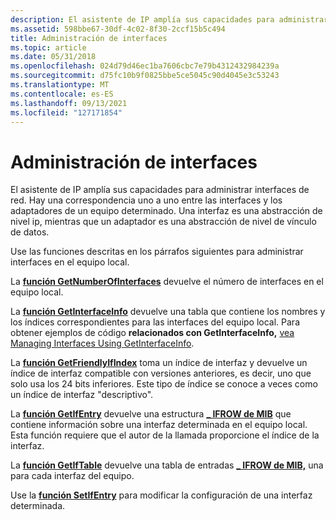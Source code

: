 ```yaml
---
description: El asistente de IP amplía sus capacidades para administrar interfaces de red. Hay una correspondencia uno a uno entre las interfaces y los adaptadores de un equipo determinado. Una interfaz es una abstracción de nivel ip, mientras que un adaptador es una abstracción de nivel de vínculo de datos.
ms.assetid: 598bbe67-30df-4c02-8f30-2ccf15b5c494
title: Administración de interfaces
ms.topic: article
ms.date: 05/31/2018
ms.openlocfilehash: 024d79d46ec1ba7606cbc7e79b4312432984239a
ms.sourcegitcommit: d75fc10b9f0825bbe5ce5045c90d4045e3c53243
ms.translationtype: MT
ms.contentlocale: es-ES
ms.lasthandoff: 09/13/2021
ms.locfileid: "127171854"
---
```

# <a name="managing-interfaces"></a>Administración de interfaces

El asistente de IP amplía sus capacidades para administrar interfaces de red. Hay una correspondencia uno a uno entre las interfaces y los adaptadores de un equipo determinado. Una interfaz es una abstracción de nivel ip, mientras que un adaptador es una abstracción de nivel de vínculo de datos.

Use las funciones descritas en los párrafos siguientes para administrar interfaces en el equipo local.

La [**función GetNumberOfInterfaces**](/windows/desktop/api/Iphlpapi/nf-iphlpapi-getnumberofinterfaces) devuelve el número de interfaces en el equipo local.

La [**función GetInterfaceInfo**](/windows/desktop/api/Iphlpapi/nf-iphlpapi-getinterfaceinfo) devuelve una tabla que contiene los nombres y los índices correspondientes para las interfaces del equipo local. Para obtener ejemplos de código **relacionados con GetInterfaceInfo,** [vea Managing Interfaces Using GetInterfaceInfo](managing-interfaces-using-getinterfaceinfo.md).

La [**función GetFriendlyIfIndex**](/windows/desktop/api/Iphlpapi/nf-iphlpapi-getfriendlyifindex) toma un índice de interfaz y devuelve un índice de interfaz compatible con versiones anteriores, es decir, uno que solo usa los 24 bits inferiores. Este tipo de índice se conoce a veces como un índice de interfaz "descriptivo".

La [**función GetIfEntry**](/windows/desktop/api/Iphlpapi/nf-iphlpapi-getifentry) devuelve una estructura [**\_ IFROW de MIB**](/windows/win32/api/ifmib/ns-ifmib-mib_ifrow) que contiene información sobre una interfaz determinada en el equipo local. Esta función requiere que el autor de la llamada proporcione el índice de la interfaz.

La [**función GetIfTable**](/windows/desktop/api/Iphlpapi/nf-iphlpapi-getiftable) devuelve una tabla de entradas [**\_ IFROW de MIB,**](/windows/win32/api/ifmib/ns-ifmib-mib_ifrow) una para cada interfaz del equipo.

Use la [**función SetIfEntry**](/windows/desktop/api/Iphlpapi/nf-iphlpapi-setifentry) para modificar la configuración de una interfaz determinada.

 

 
